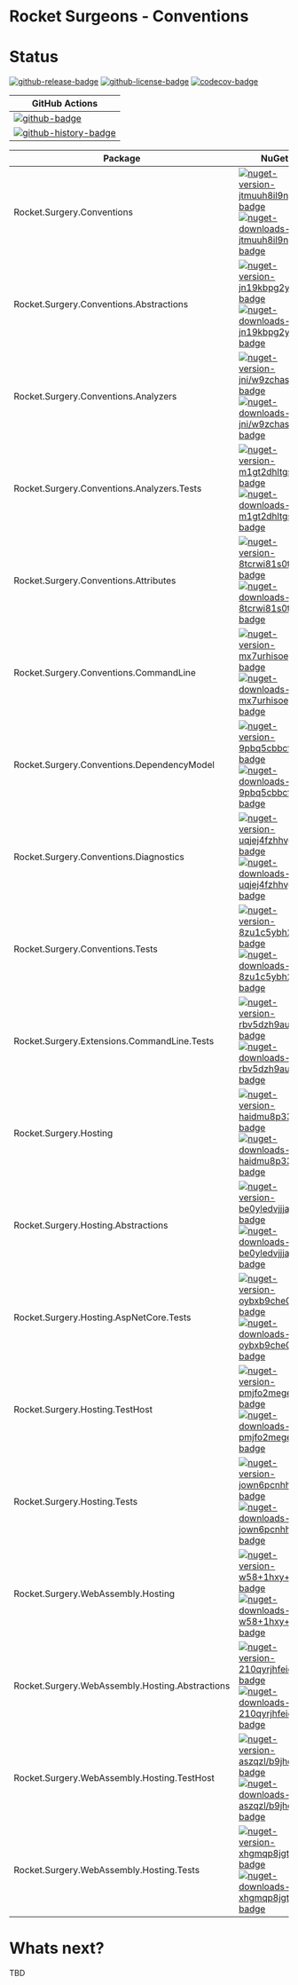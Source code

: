 # Rocket Surgeons - Conventions

# Status

<!-- badges -->
[![github-release-badge]][github-release]
[![github-license-badge]][github-license]
[![codecov-badge]][codecov]
<!-- badges -->

<!-- history badges -->
| GitHub Actions |
| -------------- |
| [![github-badge]][github] |
| [![github-history-badge]][github] |
<!-- history badges -->

<!-- nuget packages -->
| Package | NuGet |
| ------- | ----- |
| Rocket.Surgery.Conventions | [![nuget-version-jtmuuh8il9ng-badge]![nuget-downloads-jtmuuh8il9ng-badge]][nuget-jtmuuh8il9ng] |
| Rocket.Surgery.Conventions.Abstractions | [![nuget-version-jn19kbpg2y2w-badge]![nuget-downloads-jn19kbpg2y2w-badge]][nuget-jn19kbpg2y2w] |
| Rocket.Surgery.Conventions.Analyzers | [![nuget-version-jni/w9zchasw-badge]![nuget-downloads-jni/w9zchasw-badge]][nuget-jni/w9zchasw] |
| Rocket.Surgery.Conventions.Analyzers.Tests | [![nuget-version-m1gt2dhltgsg-badge]![nuget-downloads-m1gt2dhltgsg-badge]][nuget-m1gt2dhltgsg] |
| Rocket.Surgery.Conventions.Attributes | [![nuget-version-8tcrwi81s0tq-badge]![nuget-downloads-8tcrwi81s0tq-badge]][nuget-8tcrwi81s0tq] |
| Rocket.Surgery.Conventions.CommandLine | [![nuget-version-mx7urhisoegw-badge]![nuget-downloads-mx7urhisoegw-badge]][nuget-mx7urhisoegw] |
| Rocket.Surgery.Conventions.DependencyModel | [![nuget-version-9pbq5cbbcf5g-badge]![nuget-downloads-9pbq5cbbcf5g-badge]][nuget-9pbq5cbbcf5g] |
| Rocket.Surgery.Conventions.Diagnostics | [![nuget-version-uqjej4fzhhvg-badge]![nuget-downloads-uqjej4fzhhvg-badge]][nuget-uqjej4fzhhvg] |
| Rocket.Surgery.Conventions.Tests | [![nuget-version-8zu1c5ybh2sw-badge]![nuget-downloads-8zu1c5ybh2sw-badge]][nuget-8zu1c5ybh2sw] |
| Rocket.Surgery.Extensions.CommandLine.Tests | [![nuget-version-rbv5dzh9auoa-badge]![nuget-downloads-rbv5dzh9auoa-badge]][nuget-rbv5dzh9auoa] |
| Rocket.Surgery.Hosting | [![nuget-version-haidmu8p33tw-badge]![nuget-downloads-haidmu8p33tw-badge]][nuget-haidmu8p33tw] |
| Rocket.Surgery.Hosting.Abstractions | [![nuget-version-be0yledvjjja-badge]![nuget-downloads-be0yledvjjja-badge]][nuget-be0yledvjjja] |
| Rocket.Surgery.Hosting.AspNetCore.Tests | [![nuget-version-oybxb9che0tw-badge]![nuget-downloads-oybxb9che0tw-badge]][nuget-oybxb9che0tw] |
| Rocket.Surgery.Hosting.TestHost | [![nuget-version-pmjfo2mege7q-badge]![nuget-downloads-pmjfo2mege7q-badge]][nuget-pmjfo2mege7q] |
| Rocket.Surgery.Hosting.Tests | [![nuget-version-jown6pcnhheq-badge]![nuget-downloads-jown6pcnhheq-badge]][nuget-jown6pcnhheq] |
| Rocket.Surgery.WebAssembly.Hosting | [![nuget-version-w58+1hxy+jdq-badge]![nuget-downloads-w58+1hxy+jdq-badge]][nuget-w58+1hxy+jdq] |
| Rocket.Surgery.WebAssembly.Hosting.Abstractions | [![nuget-version-210qyrjhfeiq-badge]![nuget-downloads-210qyrjhfeiq-badge]][nuget-210qyrjhfeiq] |
| Rocket.Surgery.WebAssembly.Hosting.TestHost | [![nuget-version-aszqzl/b9jhq-badge]![nuget-downloads-aszqzl/b9jhq-badge]][nuget-aszqzl/b9jhq] |
| Rocket.Surgery.WebAssembly.Hosting.Tests | [![nuget-version-xhgmqp8jgtew-badge]![nuget-downloads-xhgmqp8jgtew-badge]][nuget-xhgmqp8jgtew] |
<!-- nuget packages -->

# Whats next?

TBD

<!-- generated references -->
[github-release]: https://github.com/RocketSurgeonsGuild/Conventions/releases/latest
[github-release-badge]: https://img.shields.io/github/release/RocketSurgeonsGuild/Conventions.svg?logo=github&style=flat "Latest Release"
[github-license]: https://github.com/RocketSurgeonsGuild/Conventions/blob/master/LICENSE
[github-license-badge]: https://img.shields.io/github/license/RocketSurgeonsGuild/Conventions.svg?style=flat "License"
[codecov]: https://codecov.io/gh/RocketSurgeonsGuild/Conventions
[codecov-badge]: https://img.shields.io/codecov/c/github/RocketSurgeonsGuild/Conventions.svg?color=E03997&label=codecov&logo=codecov&logoColor=E03997&style=flat "Code Coverage"
[github]: https://github.com/RocketSurgeonsGuild/Conventions/actions?query=workflow%3Aci
[github-badge]: https://img.shields.io/github/workflow/status/RocketSurgeonsGuild/Conventions/ci.svg?label=github&logo=github&color=b845fc&logoColor=b845fc&style=flat "GitHub Actions Status"
[github-history-badge]: https://buildstats.info/github/chart/RocketSurgeonsGuild/Conventions?includeBuildsFromPullRequest=false "GitHub Actions History"
[nuget-jtmuuh8il9ng]: https://www.nuget.org/packages/Rocket.Surgery.Conventions/
[nuget-version-jtmuuh8il9ng-badge]: https://img.shields.io/nuget/v/Rocket.Surgery.Conventions.svg?color=004880&logo=nuget&style=flat-square "NuGet Version"
[nuget-downloads-jtmuuh8il9ng-badge]: https://img.shields.io/nuget/dt/Rocket.Surgery.Conventions.svg?color=004880&logo=nuget&style=flat-square "NuGet Downloads"
[nuget-jn19kbpg2y2w]: https://www.nuget.org/packages/Rocket.Surgery.Conventions.Abstractions/
[nuget-version-jn19kbpg2y2w-badge]: https://img.shields.io/nuget/v/Rocket.Surgery.Conventions.Abstractions.svg?color=004880&logo=nuget&style=flat-square "NuGet Version"
[nuget-downloads-jn19kbpg2y2w-badge]: https://img.shields.io/nuget/dt/Rocket.Surgery.Conventions.Abstractions.svg?color=004880&logo=nuget&style=flat-square "NuGet Downloads"
[nuget-jni/w9zchasw]: https://www.nuget.org/packages/Rocket.Surgery.Conventions.Analyzers/
[nuget-version-jni/w9zchasw-badge]: https://img.shields.io/nuget/v/Rocket.Surgery.Conventions.Analyzers.svg?color=004880&logo=nuget&style=flat-square "NuGet Version"
[nuget-downloads-jni/w9zchasw-badge]: https://img.shields.io/nuget/dt/Rocket.Surgery.Conventions.Analyzers.svg?color=004880&logo=nuget&style=flat-square "NuGet Downloads"
[nuget-m1gt2dhltgsg]: https://www.nuget.org/packages/Rocket.Surgery.Conventions.Analyzers.Tests/
[nuget-version-m1gt2dhltgsg-badge]: https://img.shields.io/nuget/v/Rocket.Surgery.Conventions.Analyzers.Tests.svg?color=004880&logo=nuget&style=flat-square "NuGet Version"
[nuget-downloads-m1gt2dhltgsg-badge]: https://img.shields.io/nuget/dt/Rocket.Surgery.Conventions.Analyzers.Tests.svg?color=004880&logo=nuget&style=flat-square "NuGet Downloads"
[nuget-8tcrwi81s0tq]: https://www.nuget.org/packages/Rocket.Surgery.Conventions.Attributes/
[nuget-version-8tcrwi81s0tq-badge]: https://img.shields.io/nuget/v/Rocket.Surgery.Conventions.Attributes.svg?color=004880&logo=nuget&style=flat-square "NuGet Version"
[nuget-downloads-8tcrwi81s0tq-badge]: https://img.shields.io/nuget/dt/Rocket.Surgery.Conventions.Attributes.svg?color=004880&logo=nuget&style=flat-square "NuGet Downloads"
[nuget-mx7urhisoegw]: https://www.nuget.org/packages/Rocket.Surgery.Conventions.CommandLine/
[nuget-version-mx7urhisoegw-badge]: https://img.shields.io/nuget/v/Rocket.Surgery.Conventions.CommandLine.svg?color=004880&logo=nuget&style=flat-square "NuGet Version"
[nuget-downloads-mx7urhisoegw-badge]: https://img.shields.io/nuget/dt/Rocket.Surgery.Conventions.CommandLine.svg?color=004880&logo=nuget&style=flat-square "NuGet Downloads"
[nuget-9pbq5cbbcf5g]: https://www.nuget.org/packages/Rocket.Surgery.Conventions.DependencyModel/
[nuget-version-9pbq5cbbcf5g-badge]: https://img.shields.io/nuget/v/Rocket.Surgery.Conventions.DependencyModel.svg?color=004880&logo=nuget&style=flat-square "NuGet Version"
[nuget-downloads-9pbq5cbbcf5g-badge]: https://img.shields.io/nuget/dt/Rocket.Surgery.Conventions.DependencyModel.svg?color=004880&logo=nuget&style=flat-square "NuGet Downloads"
[nuget-uqjej4fzhhvg]: https://www.nuget.org/packages/Rocket.Surgery.Conventions.Diagnostics/
[nuget-version-uqjej4fzhhvg-badge]: https://img.shields.io/nuget/v/Rocket.Surgery.Conventions.Diagnostics.svg?color=004880&logo=nuget&style=flat-square "NuGet Version"
[nuget-downloads-uqjej4fzhhvg-badge]: https://img.shields.io/nuget/dt/Rocket.Surgery.Conventions.Diagnostics.svg?color=004880&logo=nuget&style=flat-square "NuGet Downloads"
[nuget-8zu1c5ybh2sw]: https://www.nuget.org/packages/Rocket.Surgery.Conventions.Tests/
[nuget-version-8zu1c5ybh2sw-badge]: https://img.shields.io/nuget/v/Rocket.Surgery.Conventions.Tests.svg?color=004880&logo=nuget&style=flat-square "NuGet Version"
[nuget-downloads-8zu1c5ybh2sw-badge]: https://img.shields.io/nuget/dt/Rocket.Surgery.Conventions.Tests.svg?color=004880&logo=nuget&style=flat-square "NuGet Downloads"
[nuget-rbv5dzh9auoa]: https://www.nuget.org/packages/Rocket.Surgery.Extensions.CommandLine.Tests/
[nuget-version-rbv5dzh9auoa-badge]: https://img.shields.io/nuget/v/Rocket.Surgery.Extensions.CommandLine.Tests.svg?color=004880&logo=nuget&style=flat-square "NuGet Version"
[nuget-downloads-rbv5dzh9auoa-badge]: https://img.shields.io/nuget/dt/Rocket.Surgery.Extensions.CommandLine.Tests.svg?color=004880&logo=nuget&style=flat-square "NuGet Downloads"
[nuget-haidmu8p33tw]: https://www.nuget.org/packages/Rocket.Surgery.Hosting/
[nuget-version-haidmu8p33tw-badge]: https://img.shields.io/nuget/v/Rocket.Surgery.Hosting.svg?color=004880&logo=nuget&style=flat-square "NuGet Version"
[nuget-downloads-haidmu8p33tw-badge]: https://img.shields.io/nuget/dt/Rocket.Surgery.Hosting.svg?color=004880&logo=nuget&style=flat-square "NuGet Downloads"
[nuget-be0yledvjjja]: https://www.nuget.org/packages/Rocket.Surgery.Hosting.Abstractions/
[nuget-version-be0yledvjjja-badge]: https://img.shields.io/nuget/v/Rocket.Surgery.Hosting.Abstractions.svg?color=004880&logo=nuget&style=flat-square "NuGet Version"
[nuget-downloads-be0yledvjjja-badge]: https://img.shields.io/nuget/dt/Rocket.Surgery.Hosting.Abstractions.svg?color=004880&logo=nuget&style=flat-square "NuGet Downloads"
[nuget-oybxb9che0tw]: https://www.nuget.org/packages/Rocket.Surgery.Hosting.AspNetCore.Tests/
[nuget-version-oybxb9che0tw-badge]: https://img.shields.io/nuget/v/Rocket.Surgery.Hosting.AspNetCore.Tests.svg?color=004880&logo=nuget&style=flat-square "NuGet Version"
[nuget-downloads-oybxb9che0tw-badge]: https://img.shields.io/nuget/dt/Rocket.Surgery.Hosting.AspNetCore.Tests.svg?color=004880&logo=nuget&style=flat-square "NuGet Downloads"
[nuget-pmjfo2mege7q]: https://www.nuget.org/packages/Rocket.Surgery.Hosting.TestHost/
[nuget-version-pmjfo2mege7q-badge]: https://img.shields.io/nuget/v/Rocket.Surgery.Hosting.TestHost.svg?color=004880&logo=nuget&style=flat-square "NuGet Version"
[nuget-downloads-pmjfo2mege7q-badge]: https://img.shields.io/nuget/dt/Rocket.Surgery.Hosting.TestHost.svg?color=004880&logo=nuget&style=flat-square "NuGet Downloads"
[nuget-jown6pcnhheq]: https://www.nuget.org/packages/Rocket.Surgery.Hosting.Tests/
[nuget-version-jown6pcnhheq-badge]: https://img.shields.io/nuget/v/Rocket.Surgery.Hosting.Tests.svg?color=004880&logo=nuget&style=flat-square "NuGet Version"
[nuget-downloads-jown6pcnhheq-badge]: https://img.shields.io/nuget/dt/Rocket.Surgery.Hosting.Tests.svg?color=004880&logo=nuget&style=flat-square "NuGet Downloads"
[nuget-w58+1hxy+jdq]: https://www.nuget.org/packages/Rocket.Surgery.WebAssembly.Hosting/
[nuget-version-w58+1hxy+jdq-badge]: https://img.shields.io/nuget/v/Rocket.Surgery.WebAssembly.Hosting.svg?color=004880&logo=nuget&style=flat-square "NuGet Version"
[nuget-downloads-w58+1hxy+jdq-badge]: https://img.shields.io/nuget/dt/Rocket.Surgery.WebAssembly.Hosting.svg?color=004880&logo=nuget&style=flat-square "NuGet Downloads"
[nuget-210qyrjhfeiq]: https://www.nuget.org/packages/Rocket.Surgery.WebAssembly.Hosting.Abstractions/
[nuget-version-210qyrjhfeiq-badge]: https://img.shields.io/nuget/v/Rocket.Surgery.WebAssembly.Hosting.Abstractions.svg?color=004880&logo=nuget&style=flat-square "NuGet Version"
[nuget-downloads-210qyrjhfeiq-badge]: https://img.shields.io/nuget/dt/Rocket.Surgery.WebAssembly.Hosting.Abstractions.svg?color=004880&logo=nuget&style=flat-square "NuGet Downloads"
[nuget-aszqzl/b9jhq]: https://www.nuget.org/packages/Rocket.Surgery.WebAssembly.Hosting.TestHost/
[nuget-version-aszqzl/b9jhq-badge]: https://img.shields.io/nuget/v/Rocket.Surgery.WebAssembly.Hosting.TestHost.svg?color=004880&logo=nuget&style=flat-square "NuGet Version"
[nuget-downloads-aszqzl/b9jhq-badge]: https://img.shields.io/nuget/dt/Rocket.Surgery.WebAssembly.Hosting.TestHost.svg?color=004880&logo=nuget&style=flat-square "NuGet Downloads"
[nuget-xhgmqp8jgtew]: https://www.nuget.org/packages/Rocket.Surgery.WebAssembly.Hosting.Tests/
[nuget-version-xhgmqp8jgtew-badge]: https://img.shields.io/nuget/v/Rocket.Surgery.WebAssembly.Hosting.Tests.svg?color=004880&logo=nuget&style=flat-square "NuGet Version"
[nuget-downloads-xhgmqp8jgtew-badge]: https://img.shields.io/nuget/dt/Rocket.Surgery.WebAssembly.Hosting.Tests.svg?color=004880&logo=nuget&style=flat-square "NuGet Downloads"
<!-- generated references -->

<!-- nuke-data
github:
  owner: RocketSurgeonsGuild
  repository: Conventions
-->
